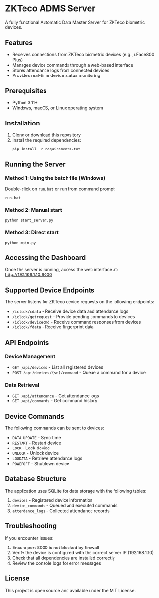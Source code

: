 # ZKTeco ADMS Server

A fully functional Automatic Data Master Server for ZKTeco biometric devices.

## Features

- Receives connections from ZKTeco biometric devices (e.g., uFace800 Plus)
- Manages device commands through a web-based interface
- Stores attendance logs from connected devices
- Provides real-time device status monitoring

## Prerequisites

- Python 3.11+
- Windows, macOS, or Linux operating system

## Installation

1. Clone or download this repository
2. Install the required dependencies:
   ```
   pip install -r requirements.txt
   ```

## Running the Server

### Method 1: Using the batch file (Windows)
Double-click on `run.bat` or run from command prompt:
```
run.bat
```

### Method 2: Manual start
```
python start_server.py
```

### Method 3: Direct start
```
python main.py
```

## Accessing the Dashboard

Once the server is running, access the web interface at:
http://192.168.1.10:8000

## Supported Device Endpoints

The server listens for ZKTeco device requests on the following endpoints:

- `/iclock/cdata` - Receive device data and attendance logs
- `/iclock/getrequest` - Provide pending commands to devices
- `/iclock/devicecmd` - Receive command responses from devices
- `/iclock/fdata` - Receive fingerprint data

## API Endpoints

### Device Management
- `GET /api/devices` - List all registered devices
- `POST /api/devices/{sn}/command` - Queue a command for a device

### Data Retrieval
- `GET /api/attendance` - Get attendance logs
- `GET /api/commands` - Get command history

## Device Commands

The following commands can be sent to devices:

- `DATA UPDATE` - Sync time
- `RESTART` - Restart device
- `LOCK` - Lock device
- `UNLOCK` - Unlock device
- `LOGDATA` - Retrieve attendance logs
- `POWEROFF` - Shutdown device

## Database Structure

The application uses SQLite for data storage with the following tables:

1. `devices` - Registered device information
2. `device_commands` - Queued and executed commands
3. `attendance_logs` - Collected attendance records

## Troubleshooting

If you encounter issues:

1. Ensure port 8000 is not blocked by firewall
2. Verify the device is configured with the correct server IP (192.168.1.10)
3. Check that all dependencies are installed correctly
4. Review the console logs for error messages

## License

This project is open source and available under the MIT License.